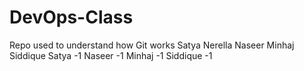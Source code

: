 # DevOps-Class
Repo used to understand how Git works
Satya Nerella
Naseer
Minhaj
Siddique
Satya -1 
Naseer -1
Minhaj -1
Siddique -1
